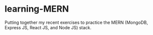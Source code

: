 # learning-MERN
Putting together my recent exercises to practice the MERN (MongoDB, Express JS, React JS, and Node JS) stack.
